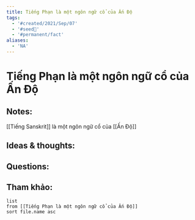 ```yaml
---
title: Tiếng Phạn là một ngôn ngữ cổ của Ấn Độ
tags:
  - '#created/2021/Sep/07'
  - '#seed🥜'
  - '#permanent/fact'
aliases:
  - 'NA'
---
```

# Tiếng Phạn là một ngôn ngữ cổ của Ấn Độ

## Notes:
[[Tiếng Sanskrit]] là một ngôn ngữ cổ của [[Ấn Độ]]

## Ideas & thoughts:

## Questions:


## Tham khảo:
```dataview
list
from [[Tiếng Phạn là một ngôn ngữ cổ của Ấn Độ]]
sort file.name asc
```
